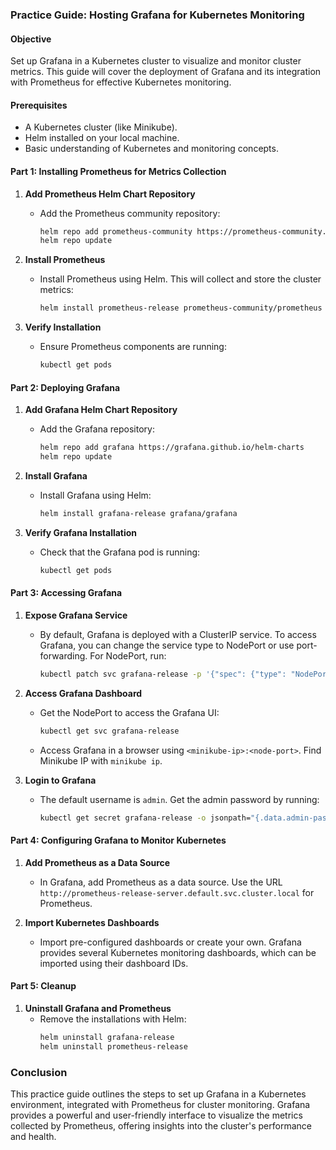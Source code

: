 ### Practice Guide: Hosting Grafana for Kubernetes Monitoring

#### Objective
Set up Grafana in a Kubernetes cluster to visualize and monitor cluster metrics. This guide will cover the deployment of Grafana and its integration with Prometheus for effective Kubernetes monitoring.

#### Prerequisites
- A Kubernetes cluster (like Minikube).
- Helm installed on your local machine.
- Basic understanding of Kubernetes and monitoring concepts.

#### Part 1: Installing Prometheus for Metrics Collection

1. **Add Prometheus Helm Chart Repository**
   - Add the Prometheus community repository:
     ```bash
     helm repo add prometheus-community https://prometheus-community.github.io/helm-charts
     helm repo update
     ```

2. **Install Prometheus**
   - Install Prometheus using Helm. This will collect and store the cluster metrics:
     ```bash
     helm install prometheus-release prometheus-community/prometheus
     ```

3. **Verify Installation**
   - Ensure Prometheus components are running:
     ```bash
     kubectl get pods
     ```

#### Part 2: Deploying Grafana

1. **Add Grafana Helm Chart Repository**
   - Add the Grafana repository:
     ```bash
     helm repo add grafana https://grafana.github.io/helm-charts
     helm repo update
     ```

2. **Install Grafana**
   - Install Grafana using Helm:
     ```bash
     helm install grafana-release grafana/grafana
     ```

3. **Verify Grafana Installation**
   - Check that the Grafana pod is running:
     ```bash
     kubectl get pods
     ```

#### Part 3: Accessing Grafana

1. **Expose Grafana Service**
   - By default, Grafana is deployed with a ClusterIP service. To access Grafana, you can change the service type to NodePort or use port-forwarding. For NodePort, run:
     ```bash
     kubectl patch svc grafana-release -p '{"spec": {"type": "NodePort"}}'
     ```

2. **Access Grafana Dashboard**
   - Get the NodePort to access the Grafana UI:
     ```bash
     kubectl get svc grafana-release
     ```
   - Access Grafana in a browser using `<minikube-ip>:<node-port>`. Find Minikube IP with `minikube ip`.

3. **Login to Grafana**
   - The default username is `admin`. Get the admin password by running:
     ```bash
     kubectl get secret grafana-release -o jsonpath="{.data.admin-password}" | base64 --decode ; echo
     ```

#### Part 4: Configuring Grafana to Monitor Kubernetes

1. **Add Prometheus as a Data Source**
   - In Grafana, add Prometheus as a data source. Use the URL `http://prometheus-release-server.default.svc.cluster.local` for Prometheus.

2. **Import Kubernetes Dashboards**
   - Import pre-configured dashboards or create your own. Grafana provides several Kubernetes monitoring dashboards, which can be imported using their dashboard IDs.

#### Part 5: Cleanup

1. **Uninstall Grafana and Prometheus**
   - Remove the installations with Helm:
     ```bash
     helm uninstall grafana-release
     helm uninstall prometheus-release
     ```

### Conclusion

This practice guide outlines the steps to set up Grafana in a Kubernetes environment, integrated with Prometheus for cluster monitoring. Grafana provides a powerful and user-friendly interface to visualize the metrics collected by Prometheus, offering insights into the cluster's performance and health.
